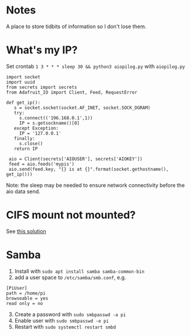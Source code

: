 # Notes

A place to store tidbits of information so I don't lose them.

# What's my IP?

Set crontab `1 3 * * * sleep 30 && python3 aiopilog.py` with `aiopilog.py`

```
import socket
import uuid
from secrets import secrets
from Adafruit_IO import Client, Feed, RequestError

def get_ip():
   s = socket.socket(socket.AF_INET, socket.SOCK_DGRAM)
   try:
     s.connect(('196.168.0.1',1))
     IP = s.getsockname()[0]
   except Exception:
     IP = '127.0.0.1'
   finally:
     s.close()
   return IP

 aio = Client(secrets['AIOUSER'], secrets['AIOKEY'])
 feed = aio.feeds('mypis')
 aio.send(feed.key, "{} is at {}".format(socket.gethostname(), get_ip()))
```
Note: the sleep may be needed to ensure network connectivity before the aio data send.

# CIFS mount not mounted?

See [this solution](https://raspberrypi.stackexchange.com/q/34444)

# Samba

1. Install with `sudo apt install samba samba-common-bin`
2. add a user space to `/etc/samba/smb.conf`, e.g.

```
[PiUser]
path = /home/pi
browseable = yes
read only = no
```

3. Create a password with `sudo smbpasswd -a pi`
4. Enable user with `sudo smbpasswd -e pi`
5. Restart with `sudo systemctl restart smbd`
